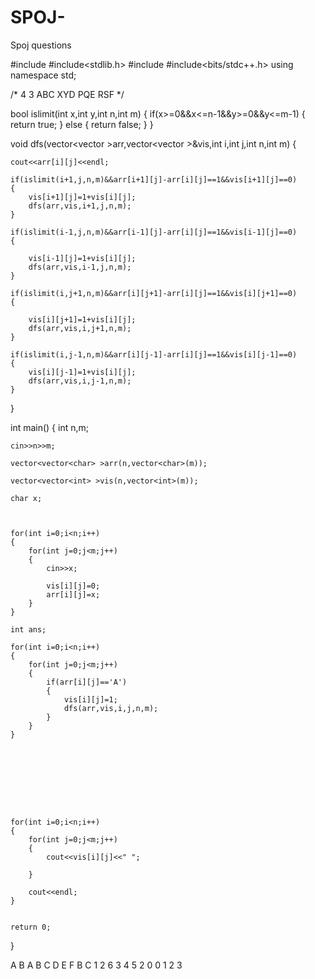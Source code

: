 # SPOJ-
Spoj questions


#include <iostream>
#include<stdlib.h>
#include<queue>
#include<bits/stdc++.h>
using namespace std;


/*
4 3
ABC
XYD
PQE
RSF */

bool islimit(int x,int y,int n,int m)
{
	if(x>=0&&x<=n-1&&y>=0&&y<=m-1)
	{
		return true;
	}
	else
	{
		return false;
	}
}


void dfs(vector<vector<char> >arr,vector<vector<int> >&vis,int i,int j,int n,int m)
{
	
	cout<<arr[i][j]<<endl;
	
	if(islimit(i+1,j,n,m)&&arr[i+1][j]-arr[i][j]==1&&vis[i+1][j]==0)
	{
		vis[i+1][j]=1+vis[i][j];
		dfs(arr,vis,i+1,j,n,m);
	}
	
	if(islimit(i-1,j,n,m)&&arr[i-1][j]-arr[i][j]==1&&vis[i-1][j]==0)
	{
		
		vis[i-1][j]=1+vis[i][j];
		dfs(arr,vis,i-1,j,n,m);
	}
	
	if(islimit(i,j+1,n,m)&&arr[i][j+1]-arr[i][j]==1&&vis[i][j+1]==0)
	{
		
		vis[i][j+1]=1+vis[i][j];
		dfs(arr,vis,i,j+1,n,m);
	}
	
	if(islimit(i,j-1,n,m)&&arr[i][j-1]-arr[i][j]==1&&vis[i][j-1]==0)
	{
		vis[i][j-1]=1+vis[i][j];
		dfs(arr,vis,i,j-1,n,m);
	}
	
	
	
	
}

int main()
{
	int n,m;
	
	cin>>n>>m;
	
	vector<vector<char> >arr(n,vector<char>(m));
	
	vector<vector<int> >vis(n,vector<int>(m));
	
	char x;
	
	
	
	for(int i=0;i<n;i++)
	{
		for(int j=0;j<m;j++)
		{
			cin>>x;
			
			vis[i][j]=0;
			arr[i][j]=x;
		}
	}
	
	int ans;
	
	for(int i=0;i<n;i++)
	{
		for(int j=0;j<m;j++)
		{
			if(arr[i][j]=='A')
			{
				vis[i][j]=1;
				dfs(arr,vis,i,j,n,m);
			}
		}
	}
	
	
	
	
	
	
	
	
	
	for(int i=0;i<n;i++)
	{
		for(int j=0;j<m;j++)
		{	
			cout<<vis[i][j]<<" ";
			
		}
		
		cout<<endl;
	}
	
	
	return 0;
	
 
}




A
B
A
B
C
D
E
F
B
C
1 2 6
3 4 5
2 0 0
1 2 3
